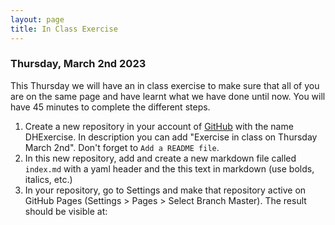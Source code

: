 ```yaml
---
layout: page
title: In Class Exercise  
---
```


### Thursday, March 2nd 2023 

This Thursday we will have an in class exercise to make sure that all of you are on the same page and have learnt what we have done until now. You will have 45 minutes to complete the different steps. 

1. Create a new repository in your account of [GitHub](https://github.com/) with the name DHExercise. In description you can add "Exercise in class on Thursday March 2nd". Don't forget to `Add a README file`. 
2. In this new repository, add and create a new markdown file called `index.md` with a yaml header and the this text in markdown (use bolds, italics, etc.)  
3. In your repository, go to Settings and make that repository active on GitHub Pages (Settings > Pages > Select Branch Master). The result should be visible at:  

